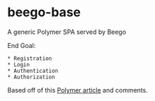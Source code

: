 beego-base
==========

A generic Polymer SPA served by Beego


End Goal:

    * Registration
    * Login
    * Authentication
    * Authorization


Based off of this [Polymer article](https://www.polymer-project.org/articles/spa.html) and comments.